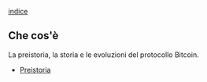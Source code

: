 [indice](README.md)
## Che cos'è
La preistoria, la storia e le evoluzioni del protocollo Bitcoin.

* [Preistoria](preistoria.md "Cronologia di eventi storici prima che bitcoin fosse rilasciato al pubblico.")
